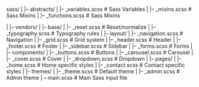 sass/
|
|– abstracts/
|   |– _variables.scss    # Sass Variables
|   |– _mixins.scss       # Sass Mixins
|   |– _functions.scss       # Sass Mixins

|
|– vendors/
|
|– base/
|   |– _reset.scss        # Reset/normalize
|   |– _typography.scss   # Typography rules
|
|– layout/
|   |– _navigation.scss   # Navigation
|   |– _grid.scss         # Grid system
|   |– _header.scss       # Header
|   |– _footer.scss       # Footer
|   |– _sidebar.scss      # Sidebar
|   |– _forms.scss        # Forms
|
|– components/
|   |– _buttons.scss      # Buttons
|   |– _carousel.scss     # Carousel
|   |– _cover.scss        # Cover
|   |– _dropdown.scss     # Dropdown
|
|– pages/
|   |– _home.scss         # Home specific styles
|   |– _contact.scss      # Contact specific styles
|
|– themes/
|   |– _theme.scss        # Default theme
|   |– _admin.scss        # Admin theme
|
 – main.scss              # Main Sass input file
